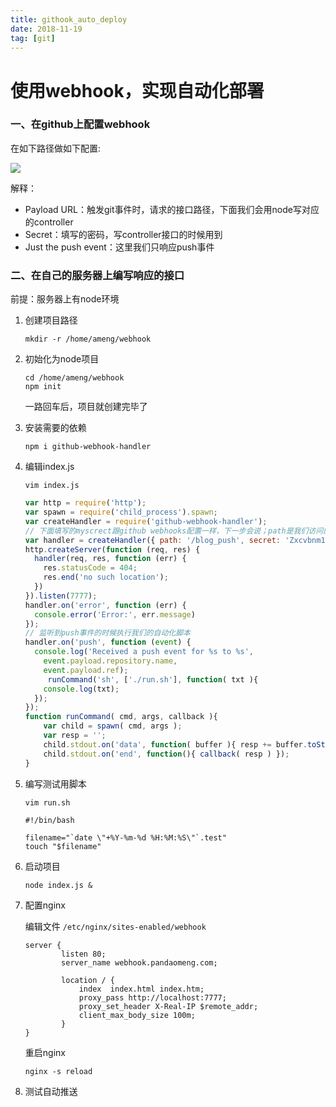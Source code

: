 ```yaml
---
title: githook_auto_deploy
date: 2018-11-19
tag: [git]
---
```


# 使用webhook，实现自动化部署

###  一、在github上配置webhook

在如下路径做如下配置:

![](http://images.pandaomeng.com/c5cabbce5e9512c2ca52159767b00fe4.jpg)

解释：

- Payload URL：触发git事件时，请求的接口路径，下面我们会用node写对应的controller
- Secret：填写的密码，写controller接口的时候用到
- Just the push event：这里我们只响应push事件



### 二、在自己的服务器上编写响应的接口

前提：服务器上有node环境

1. 创建项目路径

   ```shell
   mkdir -r /home/ameng/webhook
   ```

2. 初始化为node项目

   ```shell
   cd /home/ameng/webhook
   npm init
   ```

   一路回车后，项目就创建完毕了

3. 安装需要的依赖

   ```shell
   npm i github-webhook-handler
   ```

4. 编辑index.js

   ```shell
   vim index.js
   ```

   ```js
   var http = require('http');
   var spawn = require('child_process').spawn;
   var createHandler = require('github-webhook-handler');
   // 下面填写的myscrect跟github webhooks配置一样，下一步会说；path是我们访问的路径
   var handler = createHandler({ path: '/blog_push', secret: 'Zxcvbnm123' });
   http.createServer(function (req, res) {
     handler(req, res, function (err) {
       res.statusCode = 404;
       res.end('no such location');
     })
   }).listen(7777);
   handler.on('error', function (err) {
     console.error('Error:', err.message)
   });
   // 监听到push事件的时候执行我们的自动化脚本
   handler.on('push', function (event) {
     console.log('Received a push event for %s to %s',
       event.payload.repository.name,
       event.payload.ref);
     	runCommand('sh', ['./run.sh'], function( txt ){
       console.log(txt);
     });
   });
   function runCommand( cmd, args, callback ){
       var child = spawn( cmd, args );
       var resp = '';
       child.stdout.on('data', function( buffer ){ resp += buffer.toString(); });
       child.stdout.on('end', function(){ callback( resp ) });
   }
   ```

5. 编写测试用脚本

   ```
   vim run.sh
   ```

   ```
   #!/bin/bash
   
   filename="`date \"+%Y-%m-%d %H:%M:%S\"`.test"
   touch "$filename"
   ```

6. 启动项目

   ```shell
   node index.js &
   ```

7. 配置nginx

   编辑文件 `/etc/nginx/sites-enabled/webhook`

   ```shell
   server {
           listen 80;
           server_name webhook.pandaomeng.com;
   
           location / {
               index  index.html index.htm;
               proxy_pass http://localhost:7777;
               proxy_set_header X-Real-IP $remote_addr;
               client_max_body_size 100m;
           }
   }
   ```

   重启nginx

   ```shell
   nginx -s reload
   ```

8. 测试自动推送





















